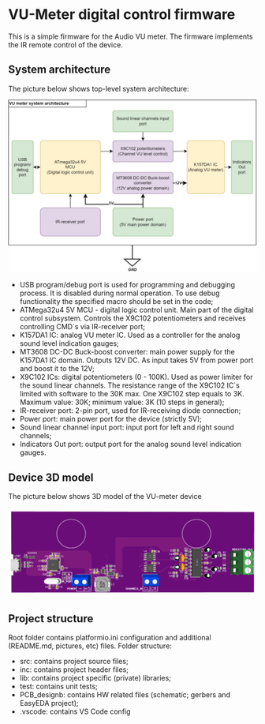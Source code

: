 # VU-Meter digital control firmware
This is a simple firmware for the Audio VU meter. The firmware implements the IR remote control of the device.

## System architecture

The picture below shows top-level system architecture:

![System diagram](VU_meter_architecture_diaram.jpg)

- USB program/debug port is used for programming and debugging process. It is disabled during normal operation. To use debug functionality the specified macro should be set in the code;
- ATMega32u4 5V MCU - digital logic control unit. Main part of the digital control subsystem. Controls the X9C102 potentiometers and receives controlling CMD`s via IR-receiver port;
- K157DA1 IC: analog VU meter IC. Used as a controller for the analog sound level indication gauges;
- MT3608 DC-DC Buck-boost converter: main power supply for the K157DA1 IC domain. Outputs 12V DC. As input takes 5V from power port and boost it to the 12V;
- X9C102 ICs: digital potentiometers (0 - 100K). Used as power limiter for the sound linear channels. The resistance range of the X9C102 IC`s limited with software to the 30K max. One X9C102 step equals to 3K. Maximum value: 30K; minimum value: 3K (10 steps in general);
- IR-receiver port: 2-pin port, used for  IR-receiving diode connection;
- Power port: main power port for the device (strictly 5V);
- Sound linear channel input port: input port for left and right sound channels;
- Indicators Out port: output port for the analog sound level indication gauges.

## Device 3D model

The picture below shows 3D model of the VU-meter device

![3D diagram](VU_meter_3D_model.png)

## Project structure

Root folder contains platformio.ini configuration and additional (README.md, pictures, etc) files.
Folder structure:
- src: contains project source files;
- inc: contains project header files;
- lib: contains project specific (private) libraries;
- test: contains unit tests;
- PCB_designb: contains HW related files (schematic; gerbers and EasyEDA project);
- .vscode: contains VS Code config